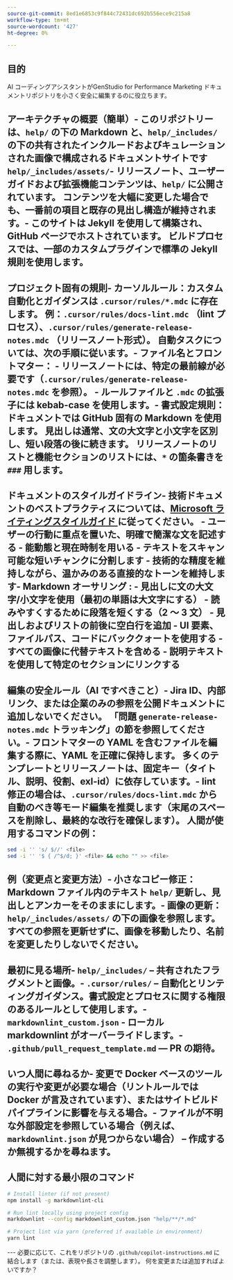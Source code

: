 ```yaml
---
source-git-commit: 8ed1e6853c9f844c72431dc692b556ece9c215a8
workflow-type: tm+mt
source-wordcount: '427'
ht-degree: 0%

---
```

## 目的

AI コーディングアシスタントがGenStudio for Performance Marketing ドキュメントリポジトリを小さく安全に編集するのに役立ちます。

## アーキテクチャの概要（簡単）- このリポジトリーは、`help/` の下の Markdown と、`help/_includes/` の下の共有されたインクルードおよびキュレーションされた画像で構成されるドキュメントサイトです `help/_includes/assets/`- リリースノート、ユーザーガイドおよび拡張機能コンテンツは、`help/` に公開されています。 コンテンツを大幅に変更した場合でも、一番前の項目と既存の見出し構造が維持されます。- このサイトは Jekyll を使用して構築され、GitHub ページでホストされています。 ビルドプロセスでは、一部のカスタムプラグインで標準の Jekyll 規則を使用します。

## プロジェクト固有の規則- カーソルルール：カスタム自動化とガイダンスは `.cursor/rules/*.mdc` に存在します。 例：`.cursor/rules/docs-lint.mdc` （lint プロセス）、`.cursor/rules/generate-release-notes.mdc` （リリースノート形式）。 自動タスクについては、次の手順に従います。- ファイル名とフロントマター：   - リリースノートには、特定の最前線が必要です（`.cursor/rules/generate-release-notes.mdc` を参照）。   - ルールファイルと `.mdc` の拡張子には kebab-case を使用します。- 書式設定規則：ドキュメントでは GitHub 固有の Markdown を使用します。 見出しは通常、文の大文字と小文字を区別し、短い段落の後に続きます。 リリースノートのリストと機能セクションのリストには、`*` の箇条書きを `###` 用します。

## ドキュメントのスタイルガイドライン- 技術ドキュメントのベストプラクティスについては、[Microsoft ライティングスタイルガイド ](https://learn.microsoft.com/en-us/style-guide/) に従ってください。   - ユーザーの行動に重点を置いた、明確で簡潔な文を記述する   - 能動態と現在時制を用いる   - テキストをスキャン可能な短いチャンクに分割します   - 技術的な精度を維持しながら、温かみのある直接的なトーンを維持します- Markdown オーサリング :   - 見出しに文の大文字/小文字を使用（最初の単語は大文字にする）   - 読みやすくするために段落を短くする（2 ～ 3 文）   - 見出しおよびリストの前後に空白行を追加   - UI 要素、ファイルパス、コードにバッククォートを使用する   - すべての画像に代替テキストを含める   - 説明テキストを使用して特定のセクションにリンクする

## 編集の安全ルール（AI ですべきこと）- Jira ID、内部リンク、または企業のみの参照を公開ドキュメントに追加しないでください。 「問題 `generate-release-notes.mdc` トラッキング」の節を参照してください。- フロントマターの YAML を含むファイルを編集する際に、YAML を正確に保持します。 多くのテンプレートとリリースノートは、固定キー（タイトル、説明、役割、exl-id）に依存しています。- lint 修正の場合は、`.cursor/rules/docs-lint.mdc` から自動のべき等モード編集を推奨します（末尾のスペースを削除し、最終的な改行を確保します）。 人間が使用するコマンドの例：

```sh
sed -i '' 's/ $//' <file>
sed -i '' '$ { /^$/d; }' <file> && echo "" >> <file>
```

## 例（変更点と変更方法）- 小さなコピー修正：Markdown ファイル内のテキスト `help/` 更新し、見出しとアンカーをそのままにします。- 画像の更新：`help/_includes/assets/` の下の画像を参照します。 すべての参照を更新せずに、画像を移動したり、名前を変更したりしないでください。

## 最初に見る場所- `help/_includes/` – 共有されたフラグメントと画像。- `.cursor/rules/` – 自動化とリンティングガイダンス。書式設定とプロセスに関する権限のあるルールとして使用します。- `markdownlint_custom.json` - ローカル markdownlint がオーバーライドします。- `.github/pull_request_template.md` — PR の期待。

## いつ人間に尋ねるか- 変更で Docker ベースのツールの実行や変更が必要な場合（リントルールでは Docker が言及されています）、またはサイトビルドパイプラインに影響を与える場合。- ファイルが不明な外部設定を参照している場合（例えば、`markdownlint.json` が見つからない場合） – 作成するか無視するかを尋ねます。

## 人間に対する最小限のコマンド

```sh
# Install linter (if not present)
npm install -g markdownlint-cli

# Run lint locally using project config
markdownlint --config markdownlint_custom.json "help/**/*.md"

# Project lint via yarn (preferred if available in environment)
yarn lint
```

&#x200B;---
必要に応じて、これをリポジトリの `.github/copilot-instructions.md` に結合します（または、表現や長さを調整します）。 何を変更または追加すればよいですか？
